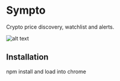 # Sympto

Crypto price discovery, watchlist and alerts.

![alt text](https://github.com/yuanhaomichael/crypto-alerts-basic/blob/main/images/chrome_screenshot.png)


## Installation

npm install and load into chrome
